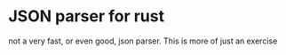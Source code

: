 # JSON parser for rust

not a very fast, or even good, json parser. This is more of just an exercise
